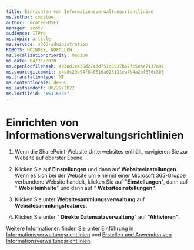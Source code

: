 ```yaml
---
title: Einrichten von Informationsverwaltungsrichtlinien
ms.author: cmcatee
author: cmcatee-MSFT
manager: scotv
audience: ITPro
ms.topic: article
ms.service: o365-administration
ROBOTS: NOINDEX, NOFOLLOW
ms.localizationpriority: medium
ms.date: 04/21/2020
ms.openlocfilehash: 4930d1ea35d274dd751d8537b67fc5eaa7137a91
ms.sourcegitcommit: c4e8c29a94f840816a023131ea7b4a2bf876c305
ms.translationtype: MT
ms.contentlocale: de-DE
ms.lasthandoff: 06/29/2022
ms.locfileid: "66316335"
---
```

# <a name="set-up-information-management-policies"></a>Einrichten von Informationsverwaltungsrichtlinien

1. Wenn die SharePoint-Website Unterwebsites enthält, navigieren Sie zur Website auf oberster Ebene.
    
2. Klicken Sie auf **Einstellungen** und dann auf **Websiteeinstellungen**. Wenn es sich bei der Website um eine mit einer Microsoft 365-Gruppe verbundene Website handelt, klicken Sie auf **"Einstellungen**", dann auf " **Websiteinhalte**" und dann auf " **Websiteeinstellungen"**.
    
3. Klicken Sie unter **Websitesammlungsverwaltung** auf **Websitesammlungsfeatures**.
    
4. Klicken Sie unter " **Direkte Datensatzverwaltung**" auf **"Aktivieren"**.
    
Weitere Informationen finden Sie [unter Einführung in Informationsverwaltungsrichtlinien](https://go.microsoft.com/fwlink/?linkid=404239) und [Erstellen und Anwenden von Informationsverwaltungsrichtlinien](https://go.microsoft.com/fwlink/?linkid=2003916).
  

